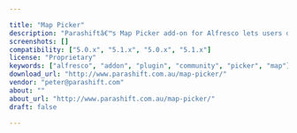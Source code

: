```yaml
---

title: "Map Picker"
description: "Parashiftâ€™s Map Picker add-on for Alfresco lets users define an area on a map to further discover which documents or images are based in that area. Map Picker lets Solr do all the hard work searching for geolocated documents. Users now have an additional method of searching, increasing productivity and efficiency. The Map Picker module is open source and offered just like Alfresco Enterprise: on a subscription basis, giving users access to support and maintenance utilising Parashiftâ€™s GitLab server for sources, updates and issue tracking facilities. If the subscription is cancelled, the Map Picker module will continue to function; however, continued upgrades and maintenance will not be provided. Features: Geolocation."
screenshots: []
compatibility: ["5.0.x", "5.1.x", "5.0.x", "5.1.x"]
license: "Proprietary"
keywords: ["alfresco", "addon", "plugin", "community", "picker", "map"]
download_url: "http://www.parashift.com.au/map-picker/"
vendor: "peter@parashift.com"
about: ""
about_url: "http://www.parashift.com.au/map-picker/"
draft: false

---
```

